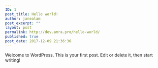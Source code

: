 ```yaml
---
ID: 1
post_title: Hello world!
author: janealam
post_excerpt: ""
layout: post
permalink: http://dev.amra.pro/hello-world/
published: true
post_date: 2017-12-09 21:36:36
---
```

Welcome to WordPress. This is your first post. Edit or delete it, then start writing!
